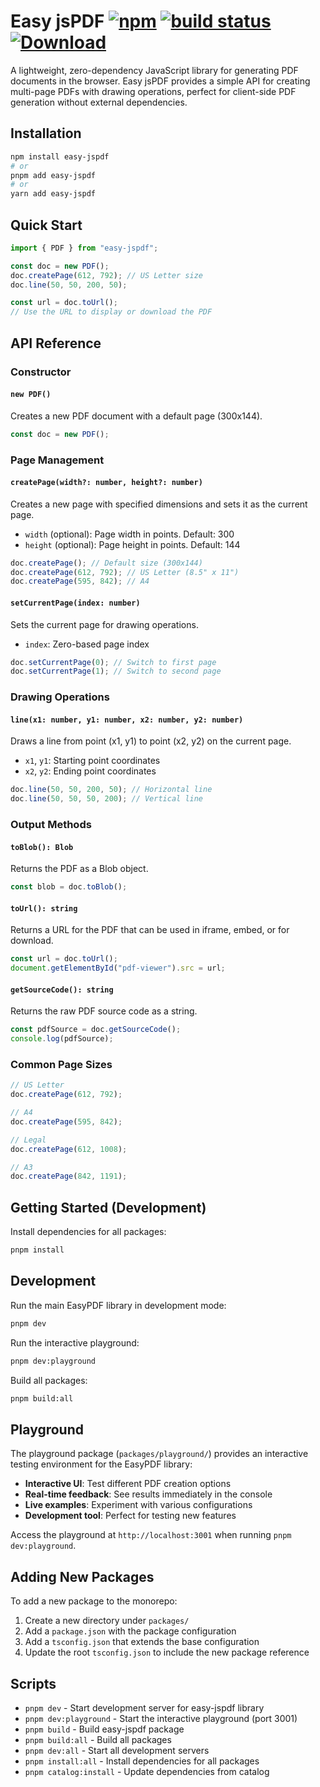 # Easy jsPDF [![npm](https://img.shields.io/npm/v/easy-jspdf.svg)](https://www.npmjs.com/package/easy-jspdf) [![build status](https://github.com/zengxiaoluan/easy-jspdf/actions/workflows/node.js.yml/badge.svg?branch=main)](https://github.com/zengxiaoluan/easy-jspdf/actions/workflows/node.js.yml) [![Download](https://img.shields.io/npm/dm/easy-jspdf)](https://www.npmjs.com/package/easy-jspdf)

A lightweight, zero-dependency JavaScript library for generating PDF documents in the browser. Easy jsPDF provides a simple API for creating multi-page PDFs with drawing operations, perfect for client-side PDF generation without external dependencies.

## Installation

```bash
npm install easy-jspdf
# or
pnpm add easy-jspdf
# or
yarn add easy-jspdf
```

## Quick Start

```typescript
import { PDF } from "easy-jspdf";

const doc = new PDF();
doc.createPage(612, 792); // US Letter size
doc.line(50, 50, 200, 50);

const url = doc.toUrl();
// Use the URL to display or download the PDF
```

## API Reference

### Constructor

#### `new PDF()`

Creates a new PDF document with a default page (300x144).

```typescript
const doc = new PDF();
```

### Page Management

#### `createPage(width?: number, height?: number)`

Creates a new page with specified dimensions and sets it as the current page.

- `width` (optional): Page width in points. Default: 300
- `height` (optional): Page height in points. Default: 144

```typescript
doc.createPage(); // Default size (300x144)
doc.createPage(612, 792); // US Letter (8.5" x 11")
doc.createPage(595, 842); // A4
```

#### `setCurrentPage(index: number)`

Sets the current page for drawing operations.

- `index`: Zero-based page index

```typescript
doc.setCurrentPage(0); // Switch to first page
doc.setCurrentPage(1); // Switch to second page
```

### Drawing Operations

#### `line(x1: number, y1: number, x2: number, y2: number)`

Draws a line from point (x1, y1) to point (x2, y2) on the current page.

- `x1`, `y1`: Starting point coordinates
- `x2`, `y2`: Ending point coordinates

```typescript
doc.line(50, 50, 200, 50); // Horizontal line
doc.line(50, 50, 50, 200); // Vertical line
```

### Output Methods

#### `toBlob(): Blob`

Returns the PDF as a Blob object.

```typescript
const blob = doc.toBlob();
```

#### `toUrl(): string`

Returns a URL for the PDF that can be used in iframe, embed, or for download.

```typescript
const url = doc.toUrl();
document.getElementById("pdf-viewer").src = url;
```

#### `getSourceCode(): string`

Returns the raw PDF source code as a string.

```typescript
const pdfSource = doc.getSourceCode();
console.log(pdfSource);
```

### Common Page Sizes

```typescript
// US Letter
doc.createPage(612, 792);

// A4
doc.createPage(595, 842);

// Legal
doc.createPage(612, 1008);

// A3
doc.createPage(842, 1191);
```

## Getting Started (Development)

Install dependencies for all packages:

```bash
pnpm install
```

## Development

Run the main EasyPDF library in development mode:

```bash
pnpm dev
```

Run the interactive playground:

```bash
pnpm dev:playground
```

Build all packages:

```bash
pnpm build:all
```

## Playground

The playground package (`packages/playground/`) provides an interactive testing environment for the EasyPDF library:

- **Interactive UI**: Test different PDF creation options
- **Real-time feedback**: See results immediately in the console
- **Live examples**: Experiment with various configurations
- **Development tool**: Perfect for testing new features

Access the playground at `http://localhost:3001` when running `pnpm dev:playground`.

## Adding New Packages

To add a new package to the monorepo:

1. Create a new directory under `packages/`
2. Add a `package.json` with the package configuration
3. Add a `tsconfig.json` that extends the base configuration
4. Update the root `tsconfig.json` to include the new package reference

## Scripts

- `pnpm dev` - Start development server for easy-jspdf library
- `pnpm dev:playground` - Start the interactive playground (port 3001)
- `pnpm build` - Build easy-jspdf package
- `pnpm build:all` - Build all packages
- `pnpm dev:all` - Start all development servers
- `pnpm install:all` - Install dependencies for all packages
- `pnpm catalog:install` - Update dependencies from catalog
